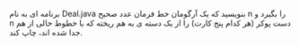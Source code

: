 برنامه ای به نام Deal.java بنویسید که یک آرگومان خط فرمان عدد صحیح n را بگیرد و n دست پوکر (هر کدام پنج کارت) را از یک دسته ی به هم ریخته که با خطوط خالی
از هم جدا شده اند، چاپ کند.
